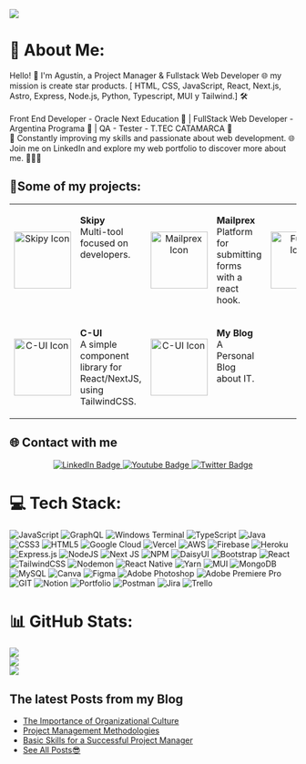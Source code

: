 [![](https://visitcount.itsvg.in/api?id=nitdraig&label=Profile%20Views&color=12&pretty=false)](https://visitcount.itsvg.in)
# 💫 About Me:
Hello! 👋 I'm Agustín, a Project Manager & Fullstack Web Developer 🌐 my mission is create star products. [ HTML, CSS, JavaScript, React, Next.js, Astro, Express, Node.js, Python, Typescript, MUI y Tailwind.] 🛠️<br>  <br> Front End Developer - Oracle Next Education 🍊 | FullStack Web Developer - Argentina Programa 💼 | QA - Tester - T.TEC CATAMARCA 🥚<br>🌟 Constantly improving my skills and passionate about web development. 🌐
<br>Join me on LinkedIn and explore my web portfolio to discover more about me. 🚀🌟📝

## 📌Some of my projects:
<table>
  <tr>
    <td style="text-align: center;">
      <a href="https://skipy.top">
        <img src="https://res.cloudinary.com/draig/image/upload/v1718659648/Skipy/dd2xu82at8rf5on5gfym.png" alt="Skipy Icon" width="100">
      </a>
    </td>
    <td style="vertical-align: top;">
      <p><strong>Skipy</strong><br>Multi-tool focused on developers.</p>
    </td>
    <td style="text-align: center;">
      <a href="https://mailprex.top">
        <img src="https://res.cloudinary.com/draig/image/upload/v1717633081/mailprex/iwzlpdbt3uclxt5mwll3.png" alt="Mailprex Icon" width="100">
      </a>
    </td>
    <td style="vertical-align: top;">
      <p><strong>Mailprex</strong><br>Platform for submitting forms with a react hook.</p>
    </td>
    <td style="text-align: center;">
      <a href="https://fuddy.click">
        <img src="https://res.cloudinary.com/draig/image/upload/v1694804873/fuddy/x3c0jyse51halioek934.png" alt="Fuddy Icon" width="100">
      </a>
    </td>
    <td style="vertical-align: top;">
      <p><strong>Fuddy</strong><br>Healthy Recipe Recommendations WebApp with AI.</p>
    </td>
    
  </tr>
  <tr>
     <td style="text-align: center;">
      <a href="https://c-ui.agustin.top">
        <img src="https://c-ui.agustin.top/logo.png" alt="C-UI Icon" width="100">
      </a>
    </td>
    <td style="vertical-align: top;">
      <p><strong>C-UI</strong><br>A simple component library for React/NextJS, using TailwindCSS.</p>
    </td>
 <td style="text-align: center;">
      <a href="https://en.blog.agustin.top">
        <img src="https://res.cloudinary.com/draig/image/upload/v1721879796/portolio-personal/icqgvg2j7br8opbasotz.png" alt="C-UI Icon" width="100">
      </a>
    </td>
    <td style="vertical-align: top;">
      <p><strong>My Blog</strong><br>A Personal Blog about IT.</p>
    </td>
    </tr>
</table>



## 🌐 Contact with me
<div id="badges" align="center" >
  <a href="https://linkedin.com/in/avellaneda-agustín-tns/">
    <img src="https://img.shields.io/badge/LinkedIn-blue?style=for-the-badge&logo=linkedin&logoColor=white" alt="LinkedIn Badge"/>
  </a>
  <a href="https://www.youtube.com/@draig_dev">
    <img src="https://img.shields.io/badge/YouTube-red?style=for-the-badge&logo=youtube&logoColor=white" alt="Youtube Badge"/>
  </a>
  <a href="https://twitter.com/nitdraig">
    <img src="https://img.shields.io/badge/Twitter-blue?style=for-the-badge&logo=twitter&logoColor=white" alt="Twitter Badge"/>
  </a>

</div>




# 💻 Tech Stack:
![JavaScript](https://img.shields.io/badge/javascript-%23323330.svg?style=for-the-badge&logo=javascript&logoColor=%23F7DF1E) ![GraphQL](https://img.shields.io/badge/-GraphQL-E10098?style=for-the-badge&logo=graphql&logoColor=white) ![Windows Terminal](https://img.shields.io/badge/Windows%20Terminal-%234D4D4D.svg?style=for-the-badge&logo=windows-terminal&logoColor=white) ![TypeScript](https://img.shields.io/badge/typescript-%23007ACC.svg?style=for-the-badge&logo=typescript&logoColor=white) ![Java](https://img.shields.io/badge/java-%23ED8B00.svg?style=for-the-badge&logo=openjdk&logoColor=white) ![CSS3](https://img.shields.io/badge/css3-%231572B6.svg?style=for-the-badge&logo=css3&logoColor=white) ![HTML5](https://img.shields.io/badge/html5-%23E34F26.svg?style=for-the-badge&logo=html5&logoColor=white) ![Google Cloud](https://img.shields.io/badge/GoogleCloud-%234285F4.svg?style=for-the-badge&logo=google-cloud&logoColor=white) ![Vercel](https://img.shields.io/badge/vercel-%23000000.svg?style=for-the-badge&logo=vercel&logoColor=white) ![AWS](https://img.shields.io/badge/AWS-%23FF9900.svg?style=for-the-badge&logo=amazon-aws&logoColor=white) ![Firebase](https://img.shields.io/badge/firebase-%23039BE5.svg?style=for-the-badge&logo=firebase) ![Heroku](https://img.shields.io/badge/heroku-%23430098.svg?style=for-the-badge&logo=heroku&logoColor=white) ![Express.js](https://img.shields.io/badge/express.js-%23404d59.svg?style=for-the-badge&logo=express&logoColor=%2361DAFB) ![NodeJS](https://img.shields.io/badge/node.js-6DA55F?style=for-the-badge&logo=node.js&logoColor=white) ![Next JS](https://img.shields.io/badge/Next-black?style=for-the-badge&logo=next.js&logoColor=white) ![NPM](https://img.shields.io/badge/NPM-%23CB3837.svg?style=for-the-badge&logo=npm&logoColor=white) ![DaisyUI](https://img.shields.io/badge/daisyui-5A0EF8?style=for-the-badge&logo=daisyui&logoColor=white) ![Bootstrap](https://img.shields.io/badge/bootstrap-%238511FA.svg?style=for-the-badge&logo=bootstrap&logoColor=white) ![React](https://img.shields.io/badge/react-%2320232a.svg?style=for-the-badge&logo=react&logoColor=%2361DAFB) ![TailwindCSS](https://img.shields.io/badge/tailwindcss-%2338B2AC.svg?style=for-the-badge&logo=tailwind-css&logoColor=white) ![Nodemon](https://img.shields.io/badge/NODEMON-%23323330.svg?style=for-the-badge&logo=nodemon&logoColor=%BBDEAD) ![React Native](https://img.shields.io/badge/react_native-%2320232a.svg?style=for-the-badge&logo=react&logoColor=%2361DAFB) ![Yarn](https://img.shields.io/badge/yarn-%232C8EBB.svg?style=for-the-badge&logo=yarn&logoColor=white) ![MUI](https://img.shields.io/badge/MUI-%230081CB.svg?style=for-the-badge&logo=mui&logoColor=white) ![MongoDB](https://img.shields.io/badge/MongoDB-%234ea94b.svg?style=for-the-badge&logo=mongodb&logoColor=white) ![MySQL](https://img.shields.io/badge/mysql-%2300000f.svg?style=for-the-badge&logo=mysql&logoColor=white) ![Canva](https://img.shields.io/badge/Canva-%2300C4CC.svg?style=for-the-badge&logo=Canva&logoColor=white) ![Figma](https://img.shields.io/badge/figma-%23F24E1E.svg?style=for-the-badge&logo=figma&logoColor=white) ![Adobe Photoshop](https://img.shields.io/badge/adobe%20photoshop-%2331A8FF.svg?style=for-the-badge&logo=adobe%20photoshop&logoColor=white) ![Adobe Premiere Pro](https://img.shields.io/badge/Adobe%20Premiere%20Pro-9999FF.svg?style=for-the-badge&logo=Adobe%20Premiere%20Pro&logoColor=white) ![GIT](https://img.shields.io/badge/Git-fc6d26?style=for-the-badge&logo=git&logoColor=white) ![Notion](https://img.shields.io/badge/Notion-%23000000.svg?style=for-the-badge&logo=notion&logoColor=white) ![Portfolio](https://img.shields.io/badge/Portfolio-%23000000.svg?style=for-the-badge&logo=firefox&logoColor=#FF7139) ![Postman](https://img.shields.io/badge/Postman-FF6C37?style=for-the-badge&logo=postman&logoColor=white) ![Jira](https://img.shields.io/badge/jira-%230A0FFF.svg?style=for-the-badge&logo=jira&logoColor=white) ![Trello](https://img.shields.io/badge/Trello-%23026AA7.svg?style=for-the-badge&logo=Trello&logoColor=white)
# 📊 GitHub Stats:

![](https://github-readme-stats.vercel.app/api?username=nitdraig&theme=react&hide_border=false&include_all_commits=false&count_private=false)<br/>
![](https://github-readme-streak-stats.herokuapp.com/?user=nitdraig&theme=react&hide_border=false)<br/>
![](https://github-readme-stats.vercel.app/api/top-langs/?username=nitdraig&theme=react&hide_border=false&include_all_commits=false&count_private=false&layout=compact)


## The latest Posts from my Blog

<!-- BLOG-POST-LIST:START -->
<!-- BLOG-POST-LIST:END -->

- [The Importance of Organizational Culture](https://en.blog.agustin.top/posts/017_m1_sm4_google_course)
- [Project Management Methodologies](https://en.blog.agustin.top/posts/016_m1_sm3_google_course)
- [Basic Skills for a Successful Project Manager](https://en.blog.agustin.top/posts/015_m1_sm2_google_course)
- [See All Posts😎](https://en.blog.agustin.top/blog)

